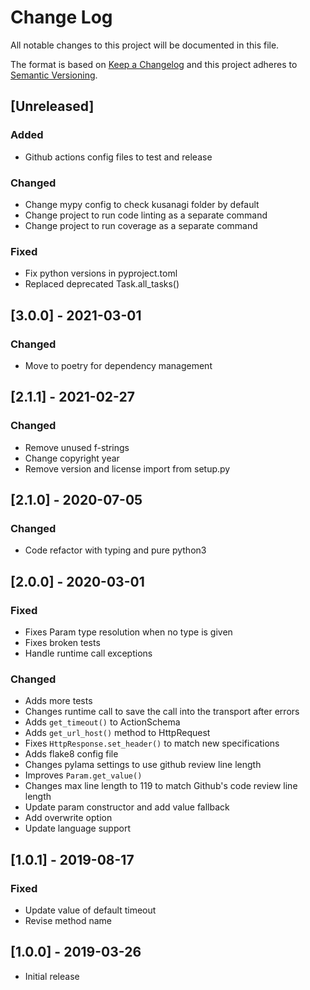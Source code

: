# Change Log
All notable changes to this project will be documented in this file.

The format is based on [Keep a Changelog](http://keepachangelog.com/)
and this project adheres to [Semantic Versioning](http://semver.org/).

## [Unreleased]
### Added
- Github actions config files to test and release

### Changed
- Change mypy config to check kusanagi folder by default
- Change project to run code linting as a separate command
- Change project to run coverage as a separate command

### Fixed
- Fix python versions in pyproject.toml
- Replaced deprecated Task.all_tasks()

## [3.0.0] - 2021-03-01
### Changed
- Move to poetry for dependency management

## [2.1.1] - 2021-02-27
### Changed
- Remove unused f-strings
- Change copyright year
- Remove version and license import from setup.py

## [2.1.0] - 2020-07-05
### Changed
- Code refactor with typing and pure python3

## [2.0.0] - 2020-03-01
### Fixed
- Fixes Param type resolution when no type is given
- Fixes broken tests
- Handle runtime call exceptions

### Changed
- Adds more tests
- Changes runtime call to save the call into the transport after errors
- Adds `get_timeout()` to ActionSchema
- Adds `get_url_host()` method to HttpRequest
- Fixes `HttpResponse.set_header()` to match new specifications
- Adds flake8 config file
- Changes pylama settings to use github review line length
- Improves `Param.get_value()`
- Changes max line length to 119 to match Github's code review line length
- Update param constructor and add value fallback
- Add overwrite option
- Update language support

## [1.0.1] - 2019-08-17
### Fixed
- Update value of default timeout
- Revise method name

## [1.0.0] - 2019-03-26
- Initial release
